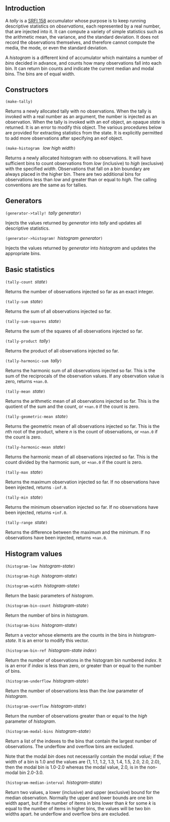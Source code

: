 ## Introduction

A *tally* is a [SRFI 158](http://srfi.schemers.org/srfi-158/srfi-158.html) accumulator
whose purpose is to keep running descriptive statistics on *observations*, each represented by a real number,
that are injected into it.
It can compute a variety of simple statistics such as the arithmetic mean, the variance, and the standard deviation.
It does not record the observations themselves, and therefore cannot compute the media, the mode,
or even the standard deviation.

A *histogram* is a different kind of accumulator which maintains a number of *bins* decided in advance,
and counts how many observations fall into each bin.  It can return bin counts and indicate the current median and modal bins.
The bins are of equal width.

## Constructors

`(make-tally)`

Returns a newly allocated tally with no observations.
When the tally is invoked with a real number as an argument, the number is injected as an observation.
When the tally is invoked with an eof object, an opaque *state* is returned.  It is an error to modify this object.
The various procedures below are provided for extracting statistics from the state.
It is explicitly permitted to add more observations after specifying an eof object.

`(make-histogram ` *low high width*`)`

Returns a newly allocated histogram with no observations.
It will have sufficient bins to count observations from *low* (inclusive) to *high* (exclusive)
with the specified *width*.  Observations that fall on a bin boundary are always placed in the higher bin.
There are two additional bins for observations less than *low* and greater than
or equal to *high*.  The calling conventions are the same as for tallies.

## Generators

`(generator->tally! `*tally* *generator*`)`

Injects the values returned by *generator* into *tally* and updates all descriptive statistics.

`(generator->histogram! `*histogram* *generator*`)`

Injects the values returned by *generator* into *histogram* and updates the appropriate bins.

## Basic statistics

`(tally-count `*state*`)`

Returns the number of observations injected so far as an exact integer.

`(tally-sum `*state*`)`

Returns the sum of all observations injected so far.

`(tally-sum-squares `*state*`)`

Returns the sum of the squares of all observations injected so far.

`(tally-product `*tally*`)`

Returns the product of all observations injected so far.

`(tally-harmonic-sum `*tally*`)`

Returns the harmonic sum of all observations injected so far.
This is the sum of the reciprocals of the observation values.
If any observation value is zero, returns `+nan.0`.

`(tally-mean `*state*`)`

Returns the arithmetic mean of all observations injected so far.
This is the quotient of the sum and the count, or `+nan.0` if the count is zero.

`(tally-geometric-mean `*state*`)`

Returns the geometric mean of all observations injected so far.
This is the *n*th root of the product, where *n* is the count of observations,
or `+nan.0` if the count is zero.

`(tally-harmonic-mean `*state*`)`

Returns the harmonic mean of all observations injected so far.
This is the count divided by the harmonic sum, or `+nan.0` if the count is zero.

`(tally-max `*state*`)`

Returns the maximum observation injected so far.
If no observations have been injected, returns `-inf.0`.

`(tally-min `*state*`)`

Returns the minimum observation injected so far.
If no observations have been injected, returns `+inf.0`.

`(tally-range `*state*`)`

Returns the difference between the maximum and the minimum.
If no observations have been injected, returns `+nan.0`.

## Histogram values

`(histogram-low `*histogram-state*`)`

`(histogram-high `*histogram-state*`)`

`(histogram-width `*histogram-state*`)`

Return the basic parameters of *histogram*.

`(histogram-bin-count `*histogram-state*`)`

Return the number of bins in *histogram*.

`(histogram-bins `*histogram-state*`)`

Return a vector whose elements are the counts in the bins in *histogram-state*.
It is an error to modify this vector.

`(histogram-bin-ref `*histogram-state index*`)`

Return the number of observations in the histogram bin numbered *index*.
It is an error if *index* is less than zero, or greater than or equal to the number of bins.

`(histogram-underflow `*histogram-state*`)`

Return the number of observations less than the *low* parameter of *histogram*.

`(histogram-overflow `*histogram-state*`)`

Return the number of observations greater than or equal to the *high* parameter of *histogram*.

`(histogram-modal-bins `*histogram-state*`)`

Return a list of the indexes to the bins that contain the largest number of observations.
The underflow and overflow bins are excluded. 

Note that the modal *bin* does not necessarily contain the modal *value*;
if the width of a bin is 1.0 and the values are {1, 1.1, 1.2, 1.3, 1.4, 1.5, 2.0, 2.0, 2.0},
then the modal bin is 1.0-2.0 whereas the modal value, 2.0, is in the non-modal bin 2.0-3.0.

`(histogram-median-interval `*histogram-state*`)`

Return two values, a lower (inclusive) and upper (exclusive) bound for the median observation.
Normally the upper and lower bounds are one bin width apart,
but if the number of items in bins lower than *k* for some *k*
is equal to the number of items in higher bins, the values will be two bin widths apart.
he underflow and overflow bins are excluded.

